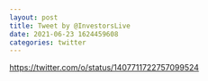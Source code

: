 ```yaml
--- 
layout: post 
title: Tweet by @InvestorsLive 
date: 2021-06-23 1624459608 
categories: twitter 
--- 
```

https://twitter.com/o/status/1407711722757099524
